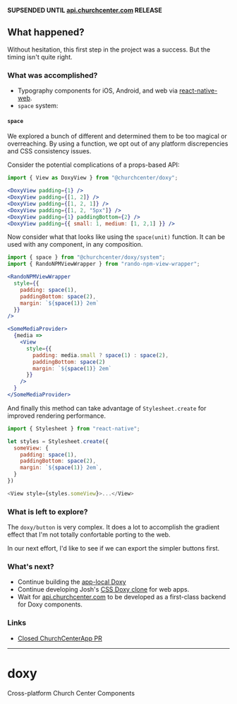 **SUPSENDED UNTIL [api.churchcenter.com](api.churchcenter.com/) RELEASE**

## What happened?

Without hesitation, this first step in the project was a success. But the timing isn't quite right.

### What was accomplished?
* Typography components for iOS, Android, and web via [react-native-web](https://github.com/necolas/react-native-web).
* `space` system:

#### `space`
We explored a bunch of different and determined them to be too magical or overreaching.
By using a function, we opt out of any platform discrepencies and CSS consistency issues.

Consider the potential complications of a props-based API:

```jsx
import { View as DoxyView } from "@churchcenter/doxy";

<DoxyView padding={1} />
<DoxyView padding={[1, 2]} />
<DoxyView padding={[1, 2, 1]} />
<DoxyView padding={[1, 2, "5px"]} />
<DoxyView padding={1} paddingBottom={2} />
<DoxyView padding={{ small: 1, medium: [1, 2,1] }} />
```

Now consider what that looks like using the `space(unit)` function.
It can be used with any component, in any composition.

```jsx
import { space } from "@churchcenter/doxy/system";
import { RandoNPMViewWrapper } from "rando-npm-view-wrapper";

<RandoNPMViewWrapper
  style={{
    padding: space(1),
    paddingBottom: space(2),
    margin: `${space(1)} 2em`
  }}
/>

<SomeMediaProvider>
  {media =>  
    <View
      style={{
        padding: media.small ? space(1) : space(2),
        paddingBottom: space(2)
        margin: `${space(1)} 2em`
      }}
    />
  }
</SomeMediaProvider>
```

And finally this method can take advantage of `Stylesheet.create` for improved rendering performance.

```js
import { Stylesheet } from "react-native";

let styles = Stylesheet.create({
  someView: {
    padding: space(1),
    paddingBottom: space(2),
    margin: `${space(1)} 2em`,
  }
})

<View style={styles.someView}>...</View>
```

### What is left to explore?
The `doxy/button` is very complex.
It does a lot to accomplish the gradient effect that I'm not totally confortable porting to the web.

In our next effort, I'd like to see if we can export the simpler buttons first.

### What's next?
* Continue building the [app-local Doxy](https://github.com/ministrycentered/ChurchCenterApp/tree/next/app/components/doxy)
* Continue developing Josh's [CSS Doxy clone](https://github.com/ministrycentered/giving/blob/master/app/assets/stylesheets/church_center/views/_ccapp.scss) for web apps.
* Wait for [api.churchcenter.com](api.churchcenter.com/) to be developed as a first-class backend for Doxy components.

### Links
* [Closed ChurchCenterApp PR](https://github.com/ministrycentered/ChurchCenterApp/pull/158)

---

# doxy
Cross-platform Church Center Components
